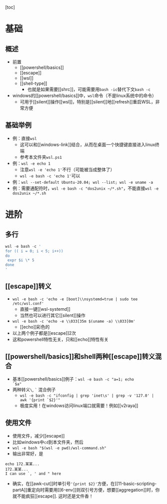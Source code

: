 [toc]
# 基础
## 概述
- 前置
  - [[powershell/basics]]
  - [[escape]]
  - [[wsl]]
  - [[shell-type]]
    - 也就是如果需要[[shrc]]，可能需要用`bash -ic`替代下文`bash -c`
- windows的[[powershell/basics]]中，`wsl`命令（不是linux系统中的命令）
  - 可用于[[silent]]操作[[wsl]]，特别是[[silent]]地[[refresh]]重启WSL，非常方便
## 基础举例
- 例：直接`wsl`
    - 这可以和[[windows-link]]结合，从而在桌面一个快捷键直接进入linux终端
    - 参考本文件夹`wsl.ps1`
- 例：`wsl -e echo 1`
  - 注意`wsl -e 'echo 1'`不行（可能被当成整体了）
  - `wsl -e bash -c 'echo 1'`可以
- 例：`wsl --set-default Ubuntu-20.04; wsl --list; wsl -e uname -a`
- 例：需要通配符时，`wsl -e bash -c "dos2unix ~/*.sh"`，不能直接`wsl -e dos2unix ~/*.sh`
# 进阶
## 多行
```powershell
wsl -e bash -c '
for (( i = 0; i < 5; i++))
do
 expr $i \* 5
done
'
```
## [[escape]]转义
- `wsl -e bash -c 'echo -e [boot]\\nsystemd=true | sudo tee /etc/wsl.conf'`
  - 直接一键[[wsl-systemd]]
  - 当然也可以进行其它[[silent]]操作
- `wsl -e bash -c 'echo -e \\033[35m $(uname -a) \\033[0m'`
  - [[echo]]彩色的
- 以上两个例子都是[[escape]]2次
- 这和powershell特性无关，只和[[echo]]特性有关
## [[powershell/basics]]和shell两种[[escape]]转义混合
- 基本[[powershell/basics]]例子：<code>wsl -e bash -c "a=1; echo &#96;$a"</code>
- 两种转义`\`, <code>&#96;</code> 混合例子
  - <code>wsl -e bash -c "ifconfig | grep 'inet\s' | grep -v '127.0' | awk '{print &#96;$2}'"</code>
  - 极度实用！在windows访问linux端口就需要！例如[[v2raya]]
## 使用文件
- 使用文件，减少[[escape]]
- 比如windows中`cd`到本文件夹，然后
- `wsl -e bash "$(wsl -e pwd)/wsl-command.sh"`
- 输出非常好，是
```text
echo 172.某某...
172.某某...
I can use `, ' and " here
```
- 确实，在[[awk-cut]]时单引号`'{print $2}'`方便，在[[11-basic-scripting-partA]]重定向时需要用[[6-env]]则双引号方便，想要[[aggregation]]时，你就不能疯狂[[escape]]. 这时还是文件香！